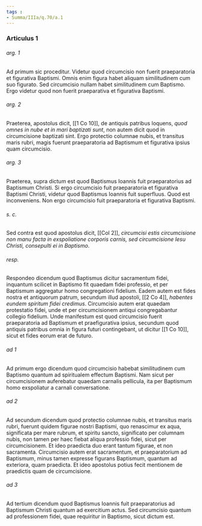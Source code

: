 ```yaml
---
tags : 
- Summa/IIIa/q.70/a.1
---
```


### Articulus 1

###### arg. 1
Ad primum sic proceditur. Videtur quod circumcisio non fuerit praeparatoria et figurativa Baptismi. Omnis enim figura habet aliquam similitudinem cum suo figurato. Sed circumcisio nullam habet similitudinem cum Baptismo. Ergo videtur quod non fuerit praeparativa et figurativa Baptismi.

###### arg. 2
Praeterea, apostolus dicit, [[1 Co 10]], de antiquis patribus loquens, *quod omnes in nube et in mari baptizati sunt*, non autem dicit quod in circumcisione baptizati sint. Ergo protectio columnae nubis, et transitus maris rubri, magis fuerunt praeparatoria ad Baptismum et figurativa ipsius quam circumcisio.

###### arg. 3
Praeterea, supra dictum est quod Baptismus Ioannis fuit praeparatorius ad Baptismum Christi. Si ergo circumcisio fuit praeparatoria et figurativa Baptismi Christi, videtur quod Baptismus Ioannis fuit superfluus. Quod est inconveniens. Non ergo circumcisio fuit praeparatoria et figurativa Baptismi.

###### s. c.
Sed contra est quod apostolus dicit, [[Col 2]], *circumcisi estis circumcisione non manu facta in exspoliatione corporis carnis, sed circumcisione Iesu Christi, consepulti ei in Baptismo*.

###### resp.
Respondeo dicendum quod Baptismus dicitur sacramentum fidei, inquantum scilicet in Baptismo fit quaedam fidei professio, et per Baptismum aggregatur homo congregationi fidelium. Eadem autem est fides nostra et antiquorum patrum, secundum illud apostoli, [[2 Co 4]], *habentes eundem spiritum fidei credimus*. Circumcisio autem erat quaedam protestatio fidei, unde et per circumcisionem antiqui congregabantur collegio fidelium. Unde manifestum est quod circumcisio fuerit praeparatoria ad Baptismum et praefigurativa ipsius, secundum quod antiquis patribus omnia in figura futuri contingebant, ut dicitur [[1 Co 10]], sicut et fides eorum erat de futuro.

###### ad 1
Ad primum ergo dicendum quod circumcisio habebat similitudinem cum Baptismo quantum ad spiritualem effectum Baptismi. Nam sicut per circumcisionem auferebatur quaedam carnalis pellicula, ita per Baptismum homo exspoliatur a carnali conversatione.

###### ad 2
Ad secundum dicendum quod protectio columnae nubis, et transitus maris rubri, fuerunt quidem figurae nostri Baptismi, quo renascimur ex aqua, significata per mare rubrum, et spiritu sancto, significato per columnam nubis, non tamen per haec fiebat aliqua professio fidei, sicut per circumcisionem. Et ideo praedicta duo erant tantum figurae, et non sacramenta. Circumcisio autem erat sacramentum, et praeparatorium ad Baptismum, minus tamen expresse figurans Baptismum, quantum ad exteriora, quam praedicta. Et ideo apostolus potius fecit mentionem de praedictis quam de circumcisione.

###### ad 3
Ad tertium dicendum quod Baptismus Ioannis fuit praeparatorius ad Baptismum Christi quantum ad exercitium actus. Sed circumcisio quantum ad professionem fidei, quae requiritur in Baptismo, sicut dictum est.

